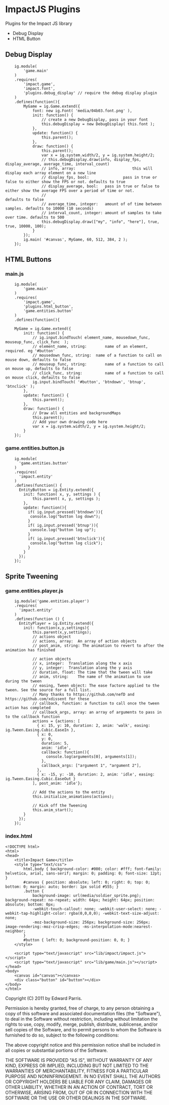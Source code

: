 # ImpactJS Plugins

Plugins for the Impact JS library

* Debug Display
* HTML Button

## Debug Display
		ig.module( 
			'game.main' 
		)
		.requires(
			'impact.game',
			'impact.font',
			'plugins.debug_display' // require the debug display plugin
		)
		.defines(function(){
			MyGame = ig.Game.extend({
				font: new ig.Font( 'media/04b03.font.png' ),
				init: function() {
					// create a new DebugDisplay, pass in your font
					this.debugDisplay = new DebugDisplay( this.font );
				},
				update: function() {
					this.parent();
				},
				draw: function() {
					this.parent();
					var x = ig.system.width/2, y = ig.system.height/2;
					// this.debugDisplay.draw(info, display_fps, display_average, average_time, interval_count)
					// info, array:							this will display each array element on a new line
					// display_fps, bool:				pass in true or false to either show the FPS or not. defaults to true
					// display_average, bool: 	pass in true or false to either show the average FPS over a period of time or not. 
					//													defaults to false
					// average_time, integer: 	amount of of time between samples. defaults to 10000 (10 seconds)
					// interval_count, integer:	amount of samples to take over time. defaults to 500
					this.debugDisplay.draw(["my", "info", "here"], true, true, 10000, 100);
				}
			});
			ig.main( '#canvas', MyGame, 60, 512, 384, 2 );
		});
		
## HTML Buttons
### main.js
		ig.module( 
			'game.main' 
		)
		.requires(
			'impact.game',
			'plugins.html_button',
			'game.entities.button'
		)
		.defines(function(){

		MyGame = ig.Game.extend({
			init: function() {
				// ig.input.bindTouch( element_name, mousedown_func, mouseup_func, click_func  );
				// element_name, string:		name of an element, required. eg '#button'
				// mousedown_func, string:	name of a function to call on mouse down, defaults to false
				// mouseup_func, string:		name of a function to call on mouse up, defaults to false
				// click_func, string:			name of a function to call on mouse click, defaults to false
				ig.input.bindTouch( '#button', 'btndown', 'btnup', 'btnclick' );
			},
			update: function() {
				this.parent();
			},
			draw: function() {
				// Draw all entities and backgroundMaps
				this.parent();
				// Add your own drawing code here
				var x = ig.system.width/2, y = ig.system.height/2;
			}
		});

### game.entities.button.js
		ig.module(
		  'game.entities.button'
		)
		.requires(
		  'impact.entity'
		)
		.defines(function() {
		  EntityButton = ig.Entity.extend({  	
		  	init: function( x, y, settings ) {
		        this.parent( x, y, settings );
		    },
		    update: function(){
		      if( ig.input.pressed('btndown')){
		       console.log("button log down"); 
		      }
		      if( ig.input.pressed('btnup')){
		       console.log("button log up"); 
		      }
		      if( ig.input.pressed('btnclick')){
		       console.log("button log click"); 
		      }
		    }
		  });
		});
		
## Sprite Tweening
### game.entities.player.js
        ig.module('game.entities.player')
        .requires(
          'impact.entity'
        )
        .defines(function () {
          EntityPlayer = ig.Entity.extend({
            init: function(x,y,settings){
                this.parent(x,y,settings);
                // actions object
                // actions, array:  An array of action objects
                // post_anim, string: The animation to revert to after the animation has finished
                
                // action objects
                // x, integer:  Translation along the x axis
                // y, integer:  Translation along the y axis
                // duration, float: The time that the tween will take
                // anim, string:    The name of the animation to use during the tween
                // easing, Tween object: The ease factore applied to the tween. See the source for a full list.
                // Many thanks to https://github.com/nefD and https://github.com/xdissent for these
                // callback, function: a function to call once the tween action has completed
                // callback_args, array: an array of arguments to pass in to the callback function
                actions = {actions: [
                  { x: 15, y: 10, duration: 2, anim: 'walk', easing: ig.Tween.Easing.Cubic.EaseIn },
                  { x: 0, 
                    y: 0,
                    duration: 5,
                    anim: 'idle',
                    callback: function(){
                      console.log(arguments[0], arguments[1]);
                    }, 
                    callback_args: ["argument 1", "argument 2"],
                  },
                  { x: -15, y: -10, duration: 2, anim: 'idle', easing: ig.Tween.Easing.Cubic.EaseOut }
                ], post_anim: 'idle'};
                
                // Add the actions to the entity
                this.initialize_animations(actions);
                
                // Kick off the Tweening
                this.anim_start();
            }
          });
        });
		
### index.html
	<!DOCTYPE html>
	<html>
	<head>
		<title>Impact Game</title>
		<style type="text/css">
			html,body {	background-color: #000; color: #fff; font-family: helvetica, arial, sans-serif; margin: 0; padding: 0; font-size: 12pt; }
			#canvas { position: absolute; left: 0; right: 0; top: 0; bottom: 0; margin: auto; border: 1px solid #555; }
			.button {
				background-image: url(media/soldier_sprite.png); background-repeat: no-repeat; width: 64px; height: 64px; position: absolute; bottom: 0px;
				-webkit-touch-callout: none; -webkit-user-select: none; -webkit-tap-highlight-color: rgba(0,0,0,0); -webkit-text-size-adjust: none;
				-moz-background-size: 256px; background-size: 256px; image-rendering:-moz-crisp-edges; -ms-interpolation-mode:nearest-neighbor;
			}
			#button { left: 0; background-position: 0, 0; }
		</style>

		<script type="text/javascript" src="lib/impact/impact.js"></script>
		<script type="text/javascript" src="lib/game/main.js"></script>
	</head>
	<body>
		<canvas id="canvas"></canvas>
		<div class="button" id="button"></div>
	</body>
	</html>
	

	
Copyright (C) 2011 by Edward Parris.

Permission is hereby granted, free of charge, to any person obtaining a copy
of this software and associated documentation files (the "Software"), to deal
in the Software without restriction, including without limitation the rights
to use, copy, modify, merge, publish, distribute, sublicense, and/or sell
copies of the Software, and to permit persons to whom the Software is
furnished to do so, subject to the following conditions:

The above copyright notice and this permission notice shall be included in
all copies or substantial portions of the Software.

THE SOFTWARE IS PROVIDED "AS IS", WITHOUT WARRANTY OF ANY KIND, EXPRESS OR
IMPLIED, INCLUDING BUT NOT LIMITED TO THE WARRANTIES OF MERCHANTABILITY,
FITNESS FOR A PARTICULAR PURPOSE AND NONINFRINGEMENT. IN NO EVENT SHALL THE
AUTHORS OR COPYRIGHT HOLDERS BE LIABLE FOR ANY CLAIM, DAMAGES OR OTHER
LIABILITY, WHETHER IN AN ACTION OF CONTRACT, TORT OR OTHERWISE, ARISING FROM,
OUT OF OR IN CONNECTION WITH THE SOFTWARE OR THE USE OR OTHER DEALINGS IN
THE SOFTWARE.

